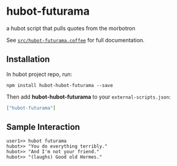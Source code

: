 # hubot-futurama

a hubot script that pulls quotes from the morbotron

See [`src/hubot-futurama.coffee`](src/hubot-futurama.coffee) for full documentation.

## Installation

In hubot project repo, run:

`npm install hubot-hubot-futurama --save`

Then add **hubot-hubot-futurama** to your `external-scripts.json`:

```json
["hubot-futurama"]
```

## Sample Interaction

```
user1>> hubot futurama
hubot>> "You do everything terribly."
hubot>> "And I'm not your friend."
hubot>> "(laughs) Good old Hermes."
```
